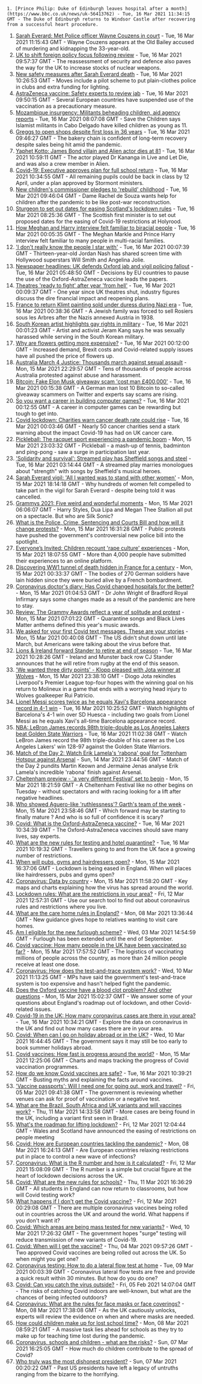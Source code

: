 
    1. [Prince Philip: Duke of Edinburgh leaves hospital after a month](https://www.bbc.co.uk/news/uk-56413762) - Tue, 16 Mar 2021 11:34:15 GMT - The Duke of Edinburgh returns to Windsor Castle after recovering from a successful heart procedure.
1. [Sarah Everard: Met Police officer Wayne Couzens in court](https://www.bbc.co.uk/news/uk-england-london-56404030) - Tue, 16 Mar 2021 11:15:43 GMT - Wayne Couzens appears at the Old Bailey accused of murdering and kidnapping the 33-year-old.
1. [UK to shift foreign policy focus following review](https://www.bbc.co.uk/news/uk-56410532) - Tue, 16 Mar 2021 09:57:37 GMT - The reassessment of security and defence also paves the way for the UK to increase stocks of nuclear weapons.
1. [New safety measures after Sarah Everard death](https://www.bbc.co.uk/news/uk-56410943) - Tue, 16 Mar 2021 10:26:53 GMT - Moves include a pilot scheme to put plain-clothes police in clubs and extra funding for lighting.
1. [AstraZeneca vaccine: Safety experts to review jab](https://www.bbc.co.uk/news/health-56411561) - Tue, 16 Mar 2021 09:50:15 GMT - Several European countries have suspended use of the vaccination as a precautionary measure.
1. [Mozambique insurgency: Militants beheading children, aid agency reports](https://www.bbc.co.uk/news/world-africa-56411157) - Tue, 16 Mar 2021 08:07:08 GMT - Save the Children says Islamist militants in Cabo Delgado have killed children as young as 11.
1. [Greggs to open shops despite first loss in 36 years](https://www.bbc.co.uk/news/business-56381137) - Tue, 16 Mar 2021 09:46:27 GMT - The bakery chain is confident of long-term recovery despite sales being hit amid the pandemic.
1. [Yaphet Kotto: James Bond villain and Alien actor dies at 81](https://www.bbc.co.uk/news/entertainment-arts-56412867) - Tue, 16 Mar 2021 10:59:11 GMT - The actor played Dr Kananga in Live and Let Die, and was also a crew member in Alien.
1. [Covid-19: Executive approves plan for full school return](https://www.bbc.co.uk/news/uk-northern-ireland-56404333) - Tue, 16 Mar 2021 10:34:55 GMT - All remaining pupils could be back in class by 12 April, under a plan approved by Stormont ministers.
1. [New children's commissioner pledges to 'rebuild' childhood](https://www.bbc.co.uk/news/education-56408643) - Tue, 16 Mar 2021 09:46:04 GMT - Dame Rachel de Souza wants help for children after the pandemic to be like post-war reconstruction.
1. [Sturgeon to set out dates for easing Scotland's lockdown rules](https://www.bbc.co.uk/news/uk-scotland-56405768) - Tue, 16 Mar 2021 08:25:36 GMT - The Scottish first minister is to set out proposed dates for the easing of Covid-19 restrictions at Holyrood.
1. [How Meghan and Harry interview felt familiar to biracial people](https://www.bbc.co.uk/news/world-56408472) - Tue, 16 Mar 2021 00:05:35 GMT - The Meghan Markle and Prince Harry interview felt familiar to many people in multi-racial families.
1. ['I don't really know the people I star with'](https://www.bbc.co.uk/news/entertainment-arts-56407031) - Tue, 16 Mar 2021 00:07:39 GMT - Thirteen-year-old Jordan Nash has shared screen time with Hollywood superstars Will Smith and Angelina Jolie.
1. [Newspaper headlines: UK defends Oxford jab and vigil policing fallout](https://www.bbc.co.uk/news/blogs-the-papers-56410145) - Tue, 16 Mar 2021 05:48:50 GMT - Decisions by EU countries to pause the use of the Oxford-AstraZeneca vaccine leads the papers.
1. [Theatres 'ready to fight' after year 'from hell'](https://www.bbc.co.uk/news/business-56394404) - Tue, 16 Mar 2021 00:09:37 GMT - One year since UK theatres shut, industry figures discuss the dire financial impact and reopening plans.
1. [France to return Klimt painting sold under duress during Nazi era](https://www.bbc.co.uk/news/world-europe-56410619) - Tue, 16 Mar 2021 00:38:36 GMT - A Jewish family was forced to sell Rosiers sous les Arbres after the Nazis annexed Austria in 1938.
1. [South Korean artist highlights gay rights in military](https://www.bbc.co.uk/news/world-asia-56408613) - Tue, 16 Mar 2021 00:01:23 GMT - Artist and activist Jeram Kang says he was sexually harassed while serving in the South Korean military.
1. [Why are flowers getting more expensive?](https://www.bbc.co.uk/news/business-56408202) - Tue, 16 Mar 2021 00:12:00 GMT - Increased demand, Brexit costs and Covid-related supply issues have all pushed the price of flowers up.
1. [Australia March 4 Justice: Thousands march against sexual assault](https://www.bbc.co.uk/news/world-australia-56406043) - Mon, 15 Mar 2021 22:29:57 GMT - Tens of thousands of people across Australia protested against abuse and harassment.
1. [Bitcoin: Fake Elon Musk giveaway scam 'cost man £400,000'](https://www.bbc.co.uk/news/technology-56402378) - Tue, 16 Mar 2021 00:15:38 GMT - A German man lost 10 Bitcoin to so-called giveaway scammers on Twitter and experts say scams are rising.
1. [So you want a career in building computer games?](https://www.bbc.co.uk/news/business-56320899) - Tue, 16 Mar 2021 00:12:55 GMT - A career in computer games can be rewarding but tough to get into.
1. [Covid lockdown: Charities warn cancer death rate could rise](https://www.bbc.co.uk/news/newsbeat-56362264) - Tue, 16 Mar 2021 00:03:46 GMT - Nearly 50 cancer charities send a stark warning about the impact Covid-19 has had on UK cancer care.
1. [Pickleball: The racquet sport experiencing a pandemic boom](https://www.bbc.co.uk/news/world-us-canada-56324048) - Mon, 15 Mar 2021 23:03:32 GMT - Pickleball - a mash-up of tennis, badminton and ping-pong - saw a surge in participation last year.
1. ['Solidarity and survival': Streamed play has Sheffield songs and steel](https://www.bbc.co.uk/news/entertainment-arts-56336678) - Tue, 16 Mar 2021 03:14:44 GMT - A streamed play marries monologues about "strength" with songs by Sheffield's musical heroes.
1. [Sarah Everard vigil: 'All I wanted was to stand with other women'](https://www.bbc.co.uk/news/uk-56402418) - Mon, 15 Mar 2021 18:14:18 GMT - Why hundreds of women felt compelled to take part in the vigil for Sarah Everard - despite being told it was cancelled.
1. [Grammys 2021: Five weird and wonderful moments](https://www.bbc.co.uk/news/entertainment-arts-56397661) - Mon, 15 Mar 2021 06:06:07 GMT - Harry Styles, Dua Lipa and Megan Thee Stallion all put on a spectacle. But who are Silk Sonic?
1. [What is the Police, Crime, Sentencing and Courts Bill and how will it change protests?](https://www.bbc.co.uk/news/uk-56400751) - Mon, 15 Mar 2021 16:31:28 GMT - Public protests have pushed the government's controversial new police bill into the spotlight.
1. [Everyone’s Invited: Children recount 'rape culture' experiences](https://www.bbc.co.uk/news/technology-56407441) - Mon, 15 Mar 2021 18:07:55 GMT - More than 4,000 people have submitted their experiences to an online platform.
1. [Discovering WW1 tunnel of death hidden in France for a century](https://www.bbc.co.uk/news/world-europe-56370510) - Mon, 15 Mar 2021 00:33:37 GMT - The bodies of 270 German soldiers have lain hidden since they were buried alive by a French bombardment.
1. [Coronavirus doctor's diary: Has Covid changed hospitals for the better?](https://www.bbc.co.uk/news/health-56379088) - Mon, 15 Mar 2021 01:04:53 GMT - Dr John Wright of Bradford Royal Infirmary says some changes made as a result of the pandemic are here to stay.
1. [Review: The Grammy Awards reflect a year of solitude and protest](https://www.bbc.co.uk/news/entertainment-arts-56398165) - Mon, 15 Mar 2021 07:01:22 GMT - Quarantine songs and Black Lives Matter anthems defined this year's music awards.
1. [We asked for your first Covid text messages. These are your stories](https://www.bbc.co.uk/news/world-us-canada-56338916) - Mon, 15 Mar 2021 00:40:08 GMT - The US didn’t shut down until late March, but Americans were talking about the virus before that.
1. [Lions & Ireland forward Stander to retire at end of season](https://www.bbc.co.uk/sport/rugby-union/56413483) - Tue, 16 Mar 2021 10:28:26 GMT - Ireland and Munster back row CJ Stander announces that he will retire from rugby at the end of this season.
1. ['We wanted three dirty points' - Klopp pleased with Jota winner at Wolves](https://www.bbc.co.uk/sport/football/56316869) - Mon, 15 Mar 2021 23:38:10 GMT - Diogo Jota rekindles Liverpool's Premier League top-four hopes with the winning goal on his return to Molineux in a game that ends with a worrying head injury to Wolves goalkeeper Rui Patricio.
1. [Lionel Messi scores twice as he equals Xavi's Barcelona appearance record in 4-1 win](https://www.bbc.co.uk/sport/av/football/56410461) - Tue, 16 Mar 2021 10:25:52 GMT - Watch highlights of Barcelona's 4-1 win over SD Huesca - including two goals from Lionel Messi as he equals Xavi's all-time Barcelona appearance record.
1. [NBA: LeBron James records 98th triple-double as Los Angeles Lakers beat Golden State Warriors](https://www.bbc.co.uk/sport/av/basketball/56414923) - Tue, 16 Mar 2021 11:02:38 GMT - Watch LeBron James record the 98th triple-double of his career as the Los Angeles Lakers' win 128-97 against the Golden State Warriors.
1. [Match of the Day 2: Watch Erik Lamela's 'rabona' goal for Tottenham Hotspur against Arsenal](https://www.bbc.co.uk/sport/av/football/56397013) - Sun, 14 Mar 2021 23:44:56 GMT - Match of the Day 2 pundits Martin Keown and Jermaine Jenas analyse Erik Lamela's incredible 'rabona' finish against Arsenal.
1. [Cheltenham preview - 'a very different Festival' set to begin](https://www.bbc.co.uk/sport/horse-racing/56348398) - Mon, 15 Mar 2021 18:21:59 GMT - A Cheltenham Festival like no other begins on Tuesday - without spectators and with racing looking for a lift after negative headlines.
1. [Who showed Aguero-like 'ruthlessness'? Garth's team of the week](https://www.bbc.co.uk/sport/football/56405903) - Mon, 15 Mar 2021 23:58:46 GMT - Which forward may be starting to finally mature ? And who is so full of confidence it is scary?
1. [Covid: What is the Oxford-AstraZeneca vaccine?](https://www.bbc.co.uk/news/health-55302595) - Tue, 16 Mar 2021 10:34:39 GMT - The Oxford-AstraZeneca vaccines should save many lives, say experts.
1. [What are the new rules for testing and hotel quarantine?](https://www.bbc.co.uk/news/explainers-52544307) - Tue, 16 Mar 2021 10:19:32 GMT - Travellers going to and from the UK face a growing number of restrictions.
1. [When will pubs, gyms and hairdressers open?](https://www.bbc.co.uk/news/explainers-53349989) - Mon, 15 Mar 2021 16:37:06 GMT - Lockdown is being eased in England. When will places like hairdressers, pubs and gyms open?
1. [Coronavirus: Data by country](https://www.bbc.co.uk/news/world-51235105) - Mon, 15 Mar 2021 11:58:20 GMT - Key maps and charts explaining how the virus has spread around the world.
1. [Lockdown rules: What are the restrictions in your area?](https://www.bbc.co.uk/news/uk-54373904) - Fri, 12 Mar 2021 12:57:31 GMT - Use our search tool to find out about coronavirus rules and restrictions where you live.
1. [What are the care home rules in England?](https://www.bbc.co.uk/news/explainers-53503712) - Mon, 08 Mar 2021 13:36:44 GMT - New guidance gives hope to relatives wanting to visit care homes.
1. [Am I eligible for the new furlough scheme?](https://www.bbc.co.uk/news/explainers-52135342) - Wed, 03 Mar 2021 14:54:59 GMT - Furlough has been extended until the end of September.
1. [Covid vaccine: How many people in the UK have been vaccinated so far?](https://www.bbc.co.uk/news/health-55274833) - Mon, 15 Mar 2021 17:57:52 GMT - The logistics of vaccinating millions of people across the country, as more than 24 million people receive at least one dose.
1. [Coronavirus: How does the test-and-trace system work?](https://www.bbc.co.uk/news/explainers-52442754) - Wed, 10 Mar 2021 11:13:25 GMT - MPs have said the government's test-and-trace system is too expensive and hasn't helped fight the pandemic.
1. [Does the Oxford vaccine have a blood clot problem? And other questions](https://www.bbc.co.uk/news/world-asia-china-51176409) - Mon, 15 Mar 2021 15:02:37 GMT - We answer some of your questions about England's roadmap out of lockdown, and other Covid-related issues.
1. [Covid-19 in the UK: How many coronavirus cases are there in your area?](https://www.bbc.co.uk/news/uk-51768274) - Tue, 16 Mar 2021 10:34:21 GMT - Explore the data on coronavirus in the UK and find out how many cases there are in your area.
1. [Covid: When can I go on holiday abroad or in the UK?](https://www.bbc.co.uk/news/explainers-52646738) - Wed, 10 Mar 2021 16:44:45 GMT - The government says it may still be too early to book summer holidays abroad.
1. [Covid vaccines: How fast is progress around the world?](https://www.bbc.co.uk/news/world-56237778) - Mon, 15 Mar 2021 12:25:06 GMT - Charts and maps tracking the progress of Covid vaccination programmes.
1. [How do we know Covid vaccines are safe?](https://www.bbc.co.uk/news/health-55056016) - Tue, 16 Mar 2021 10:39:21 GMT - Busting myths and explaining the facts around vaccines.
1. ['Vaccine passports': Will I need one for going out, work and travel?](https://www.bbc.co.uk/news/explainers-55718553) - Fri, 05 Mar 2021 09:41:38 GMT - The government is reviewing whether venues can ask for proof of vaccination or a negative test.
1. [What are the Brazil, South Africa and UK variants and will vaccines work?](https://www.bbc.co.uk/news/health-55659820) - Thu, 11 Mar 2021 14:33:58 GMT - More cases are being found in the UK, including a variant first seen in Brazil.
1. [What's the roadmap for lifting lockdown?](https://www.bbc.co.uk/news/explainers-52530518) - Fri, 12 Mar 2021 12:04:44 GMT - Wales and Scotland have announced the easing of restrictions on people meeting
1. [Covid: How are European countries tackling the pandemic?](https://www.bbc.co.uk/news/explainers-53640249) - Mon, 08 Mar 2021 16:24:13 GMT - Are European countries relaxing restrictions put in place to control a new wave of infections?
1. [Coronavirus: What is the R number and how is it calculated?](https://www.bbc.co.uk/news/health-52473523) - Fri, 12 Mar 2021 15:08:09 GMT - The R number is a simple but crucial figure at the heart of lockdown decisions across the UK.
1. [Covid: What are the new rules for schools?](https://www.bbc.co.uk/news/education-51643556) - Thu, 11 Mar 2021 16:36:29 GMT - All students in England can now return to classrooms, but how will Covid testing work?
1. [What happens if I don't get the Covid vaccine?](https://www.bbc.co.uk/news/health-56359242) - Fri, 12 Mar 2021 00:29:08 GMT - There are multiple coronavirus vaccines being rolled out in countries across the UK and around the world. What happens if you don't want it?
1. [Covid: Which areas are being mass tested for new variants?](https://www.bbc.co.uk/news/explainers-54872039) - Wed, 10 Mar 2021 17:26:32 GMT - The government hopes "surge" testing will reduce transmission of new variants of Covid-19.
1. [Covid: When will I get the vaccine?](https://www.bbc.co.uk/news/health-55045639) - Thu, 04 Mar 2021 09:57:26 GMT - Two approved Covid vaccines are being rolled out across the UK. So when might you get one?
1. [Coronavirus testing: How to do a lateral flow test at home](https://www.bbc.co.uk/news/health-56326456) - Tue, 09 Mar 2021 00:03:39 GMT - Coronavirus lateral flow tests are free and provide a quick result within 30 minutes. But how do you do one?
1. [Covid: Can you catch the virus outside?](https://www.bbc.co.uk/news/explainers-55680305) - Fri, 05 Feb 2021 14:07:04 GMT - The risks of catching Covid indoors are well-known, but what are the chances of being infected outdoors?
1. [Coronavirus: What are the rules for face masks or face coverings?](https://www.bbc.co.uk/news/health-51205344) - Mon, 08 Mar 2021 17:38:08 GMT - As the UK cautiously unlocks, experts will review the evidence on when and where masks are needed.
1. [How could children make up for lost school time?](https://www.bbc.co.uk/news/explainers-55938837) - Mon, 08 Mar 2021 08:59:21 GMT - A massive task lies ahead for schools as they try to make up for teaching time lost during the pandemic.
1. [Coronavirus, schools and children - what are the risks?](https://www.bbc.co.uk/news/health-52003804) - Sun, 07 Mar 2021 16:25:05 GMT - How much do children contribute to the spread of Covid?
1. [Who truly was the most dishonest president?](https://www.bbc.co.uk/news/world-us-canada-56246507) - Sun, 07 Mar 2021 00:20:22 GMT - Past US presidents have left a legacy of untruths ranging from the bizarre to the horrifying.

